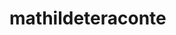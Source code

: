 ﻿<!DOCTYPE html>
<html lang="fr">
<head>
    <meta charset="UTF-8">
    <meta http-equiv="X-UA-Compatible" content="IE=edge">
    <meta name="viewport" content="width=device-width, initial-scale=1.0">
    <meta name="google-site-verification" content="zsqdeIbZjGkzGVs59jZ1swAoA_Y_zoui_tn1yRpf-kk">
    <meta name="google-adsense-account" content="ca-pub-9634471842051797">
    <script async src="https://pagead2.googlesyndication.com/pagead/js/adsbygoogle.js?client=ca-pub-9634471842051797"
     crossorigin="anonymous"></script>
    <title>Document</title>
</head>
<body>
    <h1>mathildeteraconte</h1>
</body>
</html>

